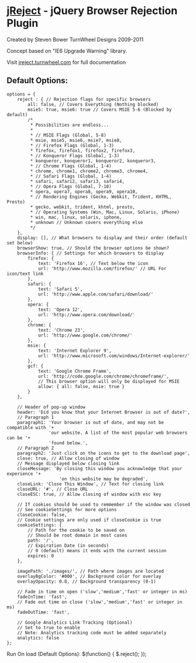[jReject](http://jreject.turnwheel.com/) - jQuery Browser Rejection Plugin
================================

Created by Steven Bower
TurnWheel Designs 2009-2011

Concept based on "IE6 Upgrade Warning" library.

Visit [jreject.turnwheel.com](http://jreject.turnwheel.com/) for full documentation

Default Options:
-----------------
	options = {
		reject : { // Rejection flags for specific browsers
			all: false, // Covers Everything (Nothing blocked)
			msie5: true, msie6: true // Covers MSIE 5-6 (Blocked by default)
			/*
			 * Possibilities are endless...
			 *
			 * // MSIE Flags (Global, 5-8)
			 * msie, msie5, msie6, msie7, msie8,
			 * // Firefox Flags (Global, 1-3)
			 * firefox, firefox1, firefox2, firefox3,
			 * // Konqueror Flags (Global, 1-3)
			 * konqueror, konqueror1, konqueror2, konqueror3,
			 * // Chrome Flags (Global, 1-4)
			 * chrome, chrome1, chrome2, chrome3, chrome4,
			 * // Safari Flags (Global, 1-4)
			 * safari, safari2, safari3, safari4,
			 * // Opera Flags (Global, 7-10)
			 * opera, opera7, opera8, opera9, opera10,
			 * // Rendering Engines (Gecko, Webkit, Trident, KHTML, Presto)
			 * gecko, webkit, trident, khtml, presto,
			 * // Operating Systems (Win, Mac, Linux, Solaris, iPhone)
			 * win, mac, linux, solaris, iphone,
			 * unknown // Unknown covers everything else
			 */
		},
		display: [], // What browsers to display and their order (default set below)
		browserShow: true, // Should the browser options be shown?
		browserInfo: { // Settings for which browsers to display
			firefox: {
				text: 'Firefox 16', // Text below the icon
				url: 'http://www.mozilla.com/firefox/' // URL For icon/text link
			},
			safari: {
				text: 'Safari 5',
				url: 'http://www.apple.com/safari/download/'
			},
			opera: {
				text: 'Opera 12',
				url: 'http://www.opera.com/download/'
			},
			chrome: {
				text: 'Chrome 23',
				url: 'http://www.google.com/chrome/'
			},
			msie: {
				text: 'Internet Explorer 9',
				url: 'http://www.microsoft.com/windows/Internet-explorer/'
			},
			gcf: {
				text: 'Google Chrome Frame',
				url: 'http://code.google.com/chrome/chromeframe/',
				// This browser option will only be displayed for MSIE
				allow: { all: false, msie: true }
			}
		},

		// Header of pop-up window
		header: 'Did you know that your Internet Browser is out of date?',
		// Paragraph 1
		paragraph1: 'Your browser is out of date, and may not be compatible with '+
					'our website. A list of the most popular web browsers can be '+
					'found below.',
		// Paragraph 2
		paragraph2: 'Just click on the icons to get to the download page',
		close: true, // Allow closing of window
		// Message displayed below closing link
		closeMessage: 'By closing this window you acknowledge that your experience '+
						'on this website may be degraded',
		closeLink: 'Close This Window', // Text for closing link
		closeURL: '#', // Close URL
		closeESC: true, // Allow closing of window with esc key

		// If cookies should be used to remmember if the window was closed
		// See cookieSettings for more options
		closeCookie: false,
		// Cookie settings are only used if closeCookie is true
		cookieSettings: {
			// Path for the cookie to be saved on
			// Should be root domain in most cases
			path: '/',
			// Expiration Date (in seconds)
			// 0 (default) means it ends with the current session
			expires: 0
		},

		imagePath: './images/', // Path where images are located
		overlayBgColor: '#000', // Background color for overlay
		overlayOpacity: 0.8, // Background transparency (0-1)

		// Fade in time on open ('slow','medium','fast' or integer in ms)
		fadeInTime: 'fast',
		// Fade out time on close ('slow','medium','fast' or integer in ms)
		fadeOutTime: 'fast',

		// Google Analytics Link Tracking (Optional)
		// Set to true to enable
		// Note: Analytics tracking code must be added separately
		analytics: false
	};

Run On load (Default Options):
	$(function() {
		$.reject();
	});
